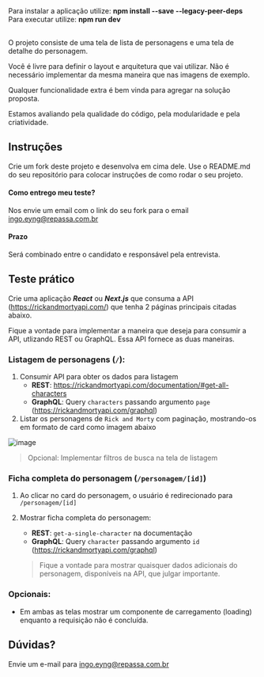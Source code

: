 ## ##########################################################################################################################################
## ##########################################################################################################################################
## ##########################################################################################################################################

Para instalar a aplicação utilize: **npm install --save --legacy-peer-deps**
Para executar utilize: **npm run dev**

## ##########################################################################################################################################
## ##########################################################################################################################################
## ##########################################################################################################################################

O projeto consiste de uma tela de lista de personagens e uma tela de detalhe do personagem.

Você é livre para definir o layout e arquitetura que vai utilizar. Não é necessário implementar da mesma maneira que nas imagens de exemplo. 

Qualquer funcionalidade extra é bem vinda para agregar na solução proposta.

Estamos avaliando pela qualidade do código, pela modularidade e pela criatividade.

## Instruções

Crie um fork deste projeto e desenvolva em cima dele. Use o README.md do seu repositório para colocar instruções de como rodar o seu projeto.

#### Como entrego meu teste?

Nos envie um email com o link do seu fork para o email ingo.eyng@repassa.com.br

#### Prazo

Será combinado entre o candidato e responsável pela entrevista.

## Teste prático

Crie uma aplicação _**React**_ ou _**Next.js**_ que consuma a API (https://rickandmortyapi.com/) que tenha 2 páginas principais citadas abaixo.

Fique a vontade para implementar a maneira que deseja para consumir a API, utlizando REST ou GraphQL. Essa API fornece as duas maneiras.

### Listagem de personagens (`/`):

1. Consumir API para obter os dados para listagem
    - **REST**: https://rickandmortyapi.com/documentation/#get-all-characters
    - **GraphQL**: Query `characters` passando argumento `page` (https://rickandmortyapi.com/graphql)
2. Listar os personagens de `Rick and Morty` com paginação, mostrando-os em formato de card como imagem abaixo

![image](https://user-images.githubusercontent.com/6909132/175135119-21b5a325-cde7-49e5-ab73-90d1ef9a3858.png)

> Opcional: Implementar filtros de busca na tela de listagem

### Ficha completa do personagem (`/personagem/[id]`)

1. Ao clicar no card do personagem, o usuário é redirecionado para `/personagem/[id]`
2. Mostrar ficha completa do personagem:
    - **REST**: `get-a-single-character` na documentação
    - **GraphQL**: Query `character` passando argumento `id` (https://rickandmortyapi.com/graphql)

    > Fique a vontade para mostrar quaisquer dados adicionais do personagem, disponíveis na API, que julgar importante.

### Opcionais:

- Em ambas as telas mostrar um componente de carregamento (loading) enquanto a requisição não é concluída.

## Dúvidas?

Envie um e-mail para ingo.eyng@repassa.com.br
